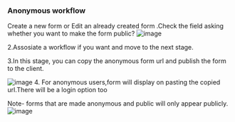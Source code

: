 ### Anonymous workflow
Create a new form or Edit an already created form .Check the field asking whether you want to make the form public?
![image](https://user-images.githubusercontent.com/86649870/166641751-b7f4df20-959d-485a-ac41-cc688e9f6762.png)

2.Assosiate a workflow if you want and move to the next stage.

3.In this stage, you can copy the anonymous form url and publish the form to the client.

![image](https://user-images.githubusercontent.com/86649870/166641111-41401eb1-4c42-4198-99b5-e66200d20498.png)
4. For anonymous users,form will display on pasting the copied url.There will be a login option too

Note- forms that are made anonymous and public will only appear publicly.
![image](https://user-images.githubusercontent.com/86649870/166641457-2cfd059f-26f4-4eed-bcd5-3737d5516049.png)

